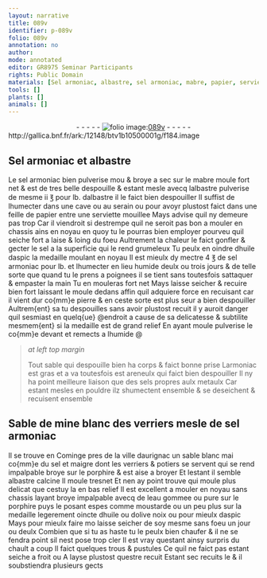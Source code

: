 ```yaml
---
layout: narrative
title: 089v
identifier: p-089v
folio: 089v
annotation: no
author:
mode: annotated
editor: GR8975 Seminar Participants
rights: Public Domain
materials: [Sel armoniac, albastre, sel armoniac, mabre, papier, serviette, sel, huile daspic, armoniac, sels propres aulx metaulx, Sable de mine blanc des verriers, porphire, albastre calcine, eau gommee, pure, huile, olive, noix, aspic]
tools: []
plants: []
animals: []
---
```


<div class="folio" align="center">- - - - - <a href="http://gallica.bnf.fr/ark:/12148/btv1b10500001g/f184.image" target="_blank"><img src="https://cu-mkp.github.io/2017-workshop-edition/assets/photo-icon.png" alt="folio image: " style="display:inline-block; margin-bottom:-3px;"/>089v</a> - - - - - </div> http://gallica.bnf.fr/ark:/12148/btv1b10500001g/f184.image   

## <span class="m">Sel armoniac</span> et <span class="m">albastre</span>

 
Le <span class="m">sel armoniac</span> bien pulverise mou & broye a sec sur le <span class="m">mabre</span> moule fort net & est de tres belle despouille & estant mesle avecq l<span class="m">albastre</span> pulverise de mesme ii ℥ pour lb. d<span class="m">albastre</span> il le faict bien despouiller Il suffist de lhumecter dans une <span class="env">cave</span> ou au <span class="env">serain</span> ou pour avoyr plustost faict dans une feille de <span class="m">papier</span> entre une <span class="m">serviette</span> mouillee Mays advise quil ny demeure pas trop Car il viendroit si destrempe quil ne seroit pas bon a mouler en chassis ains en noyau en quoy tu le pourras bien employer pourveu quil seiche fort a laise & loing du foeu Aultrement la chaleur le faict gonfler & gecter le <span class="m">sel</span> a la superficie qui le rend grumeleux Tu peulx en oindre d<span class="m">huile daspic</span> la medaille moulant en noyau Il est mieulx dy mectre 4 ℥ de <span class="m">sel armoniac</span> pour lb. et lhumecter en lieu humide deulx ou trois jours & de telle sorte que quand tu le prens a poignees il se tient sans toutesfois sattaquer & empaster la main Tu en mouleras fort net Mays laisse seicher & recuire bien fort laissant le moule dedans affin quil adquiere force en recuisant car il vient dur co{mm}e pierre & en ceste sorte est plus seur a bien despouiller Aultrem{ent} sa tu despouilles sans avoir plustost recuit il y auroit danger quil sesmiast en quelq{ue} @endroit a cause de sa delicatesse & subtilite mesmem{ent} si la medaille est de grand relief En ayant moule pulverise le co{mm}e devant et remects a lhumide @
 
> *at left top margin*
> 
>   Tout sable qui despouille bien ha corps & faict bonne prise L<span class="m">armoniac</span> est gras et a va toutesfois est areneulx qui faict bien despouiller Il ny ha point meilleure liaison que des <span class="m">sels propres aulx metaulx</span> Car estant mesles en pouldre ilz shumectent ensemble & se deseichent & recuisent ensemble
    

## <span class="m">Sable de mine blanc des <span class="pro">verriers</span></span> mesle de <span class="m">sel armoniac</span>

 
Il se trouve en <span class="pl">Cominge</span> pres de la ville d<span class="pl">aurignac</span> un sable blanc mai co{mm}e du <span class="m">sel</span> et maigre dont les <span class="pro">verriers</span> & <span class="pro">potiers</span> se servent qui se rend impalpable broye sur le <span class="m">porphire</span> & est aise a broyer Et lestant il semble <span class="m">albastre calcine</span> Il moule tresnet Et nen ay point trouve qui moule plus delicat que cestuy la en bas relief Il est excellent a mouler en noyau sans chassis layant broye impalpable avecq de l<span class="m">eau gommee</span> ou <span class="m">pure</span> sur le <span class="m">porphire</span> puys le posant espes comme moustarde ou un peu plus sur la medaille legerement oincte d<span class="m">huile</span> ou d<span class="m">olive</span> <span class="m">noix</span> ou pour mieulx d<span class="m">aspic</span> Mays pour mieulx faire mo laisse seicher de soy mesme sans foeu un jour ou deulx Combien que si tu as haste tu le peulx bien chaufer & il ne se fendra point sil nest pose trop cler Il est vray questant ainsy surpris du chault a coup Il faict quelques trous & pustules Ce quil ne faict pas estant seiche a froit ou A layse plustost questre recuit Estant sec recuits le & il soubstiendra plusieurs gects
 